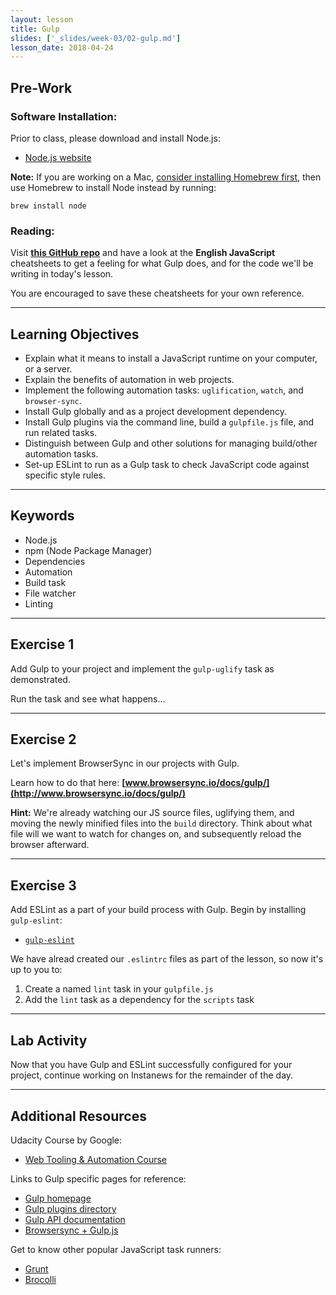 ```yaml
---
layout: lesson
title: Gulp
slides: ['_slides/week-03/02-gulp.md']
lesson_date: 2018-04-24
---
```


## Pre-Work

### Software Installation:

Prior to class, please download and install Node.js:

* [Node.js website](https://nodejs.org/en/)

**Note:** If you are working on a Mac, [consider installing Homebrew first](http://brew.sh/), then use Homebrew to install Node instead by running:

`brew install node`

### Reading:

Visit **[this GitHub repo](https://github.com/osscafe/gulp-cheatsheet)** and have a look at the **English JavaScript** cheatsheets to get a feeling for what Gulp does, and for the code we'll be writing in today's lesson.

You are encouraged to save these cheatsheets for your own reference.

---

## Learning Objectives

* Explain what it means to install a JavaScript runtime on your computer, or a server.
* Explain the benefits of automation in web projects.
* Implement the following automation tasks: `uglification`, `watch`, and `browser-sync`.
* Install Gulp globally and as a project development dependency.
* Install Gulp plugins via the command line, build a `gulpfile.js` file, and run related tasks.
* Distinguish between Gulp and other solutions for managing build/other automation tasks.
* Set-up ESLint to run as a Gulp task to check JavaScript code against specific style rules.

---

## Keywords

* Node.js
* npm (Node Package Manager)
* Dependencies
* Automation
* Build task
* File watcher
* Linting

---

## Exercise 1

Add Gulp to your project and implement the `gulp-uglify` task as demonstrated.

Run the task and see what happens...

---

## Exercise 2

Let's implement BrowserSync in our projects with Gulp.

Learn how to do that here: **[www.browsersync.io/docs/gulp/](http://www.browsersync.io/docs/gulp/)**

**Hint:** We're already watching our JS source files, uglifying them, and moving the newly minified files into the `build` directory. Think about what file will we want to watch for changes on, and subsequently reload the browser afterward.

---

## Exercise 3

Add ESLint as a part of your build process with Gulp. Begin by installing `gulp-eslint`:

* [`gulp-eslint`](https://www.npmjs.com/package/gulp-eslint)

We have alread created our `.eslintrc` files as part of the lesson, so now it's up to you to:

1.  Create a named `lint` task in your `gulpfile.js`
2.  Add the `lint` task as a dependency for the `scripts` task

---

## Lab Activity

Now that you have Gulp and ESLint successfully configured for your project, continue working on Instanews for the remainder of the day.

---

## Additional Resources

Udacity Course by Google:

* [Web Tooling & Automation Course](https://www.udacity.com/course/web-tooling-automation--ud892)

Links to Gulp specific pages for reference:

* [Gulp homepage](http://gulpjs.com/)
* [Gulp plugins directory](http://gulpjs.com/plugins/)
* [Gulp API documentation](https://github.com/gulpjs/gulp/blob/master/docs/API.md)
* [Browsersync + Gulp.js](https://www.browsersync.io/docs/gulp/)

Get to know other popular JavaScript task runners:

* [Grunt](http://gruntjs.com/)
* [Brocolli](http://broccolijs.com/)

